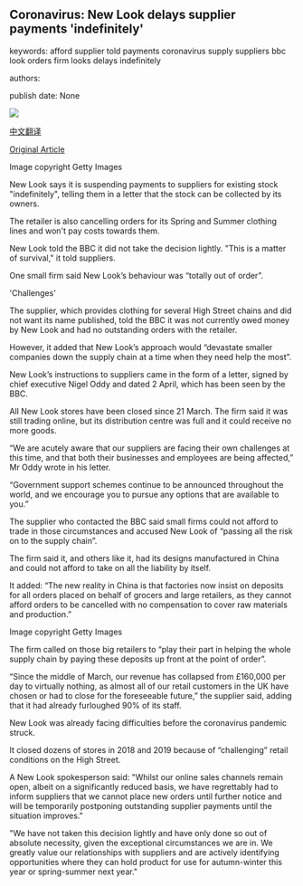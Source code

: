 ## Coronavirus: New Look delays supplier payments 'indefinitely'

keywords: afford supplier told payments coronavirus supply suppliers bbc look orders firm looks delays indefinitely

authors: 

publish date: None

![](https://ichef.bbci.co.uk/news/1024/branded_news/172C8/production/_111602949_gettyimages-1207642163.jpg)

[中文翻译](Coronavirus%3A%20New%20Look%20delays%20supplier%20payments%20%27indefinitely%27_zh.md)

[Original Article](https://www.bbc.com/news/business-52153183)

Image copyright Getty Images

New Look says it is suspending payments to suppliers for existing stock "indefinitely", telling them in a letter that the stock can be collected by its owners.

The retailer is also cancelling orders for its Spring and Summer clothing lines and won't pay costs towards them.

New Look told the BBC it did not take the decision lightly. "This is a matter of survival," it told suppliers.

One small firm said New Look’s behaviour was “totally out of order”.

'Challenges'

The supplier, which provides clothing for several High Street chains and did not want its name published, told the BBC it was not currently owed money by New Look and had no outstanding orders with the retailer.

However, it added that New Look’s approach would “devastate smaller companies down the supply chain at a time when they need help the most”.

New Look’s instructions to suppliers came in the form of a letter, signed by chief executive Nigel Oddy and dated 2 April, which has been seen by the BBC.

All New Look stores have been closed since 21 March. The firm said it was still trading online, but its distribution centre was full and it could receive no more goods.

“We are acutely aware that our suppliers are facing their own challenges at this time, and that both their businesses and employees are being affected,” Mr Oddy wrote in his letter.

“Government support schemes continue to be announced throughout the world, and we encourage you to pursue any options that are available to you.”

The supplier who contacted the BBC said small firms could not afford to trade in those circumstances and accused New Look of “passing all the risk on to the supply chain”.

The firm said it, and others like it, had its designs manufactured in China and could not afford to take on all the liability by itself.

It added: “The new reality in China is that factories now insist on deposits for all orders placed on behalf of grocers and large retailers, as they cannot afford orders to be cancelled with no compensation to cover raw materials and production.”

Image copyright Getty Images

The firm called on those big retailers to “play their part in helping the whole supply chain by paying these deposits up front at the point of order”.

“Since the middle of March, our revenue has collapsed from £160,000 per day to virtually nothing, as almost all of our retail customers in the UK have chosen or had to close for the foreseeable future,” the supplier said, adding that it had already furloughed 90% of its staff.

New Look was already facing difficulties before the coronavirus pandemic struck.

It closed dozens of stores in 2018 and 2019 because of “challenging” retail conditions on the High Street.

A New Look spokesperson said: "Whilst our online sales channels remain open, albeit on a significantly reduced basis, we have regrettably had to inform suppliers that we cannot place new orders until further notice and will be temporarily postponing outstanding supplier payments until the situation improves."

"We have not taken this decision lightly and have only done so out of absolute necessity, given the exceptional circumstances we are in. We greatly value our relationships with suppliers and are actively identifying opportunities where they can hold product for use for autumn-winter this year or spring-summer next year."